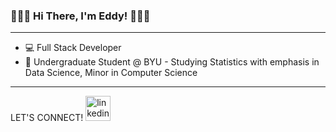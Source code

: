 ### 👋👋👋 Hi There, I'm Eddy! 👋👋👋
---
 - 💻 Full Stack Developer
 - 🏫 Undergraduate Student @ BYU - Studying Statistics with emphasis in Data Science, Minor in Computer Science


---
LET'S CONNECT!
[<img src='https://cdn.jsdelivr.net/npm/simple-icons@3.0.1/icons/linkedin.svg' alt='linkedin' height='40'>](https://www.linkedin.com/in/eddy-wg-kim/) 
